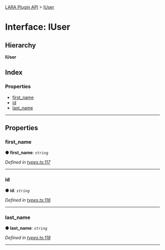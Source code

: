 [LARA Plugin API](../README.md) > [IUser](../interfaces/iuser.md)

# Interface: IUser

## Hierarchy

**IUser**

## Index

### Properties

* [first_name](iuser.md#first_name)
* [id](iuser.md#id)
* [last_name](iuser.md#last_name)

---

## Properties

<a id="first_name"></a>

###  first_name

**● first_name**: *`string`*

*Defined in [types.ts:117](https://github.com/concord-consortium/lara/blob/b852b771/lara-typescript/src/plugin-api/types.ts#L117)*

___
<a id="id"></a>

###  id

**● id**: *`string`*

*Defined in [types.ts:116](https://github.com/concord-consortium/lara/blob/b852b771/lara-typescript/src/plugin-api/types.ts#L116)*

___
<a id="last_name"></a>

###  last_name

**● last_name**: *`string`*

*Defined in [types.ts:118](https://github.com/concord-consortium/lara/blob/b852b771/lara-typescript/src/plugin-api/types.ts#L118)*

___


